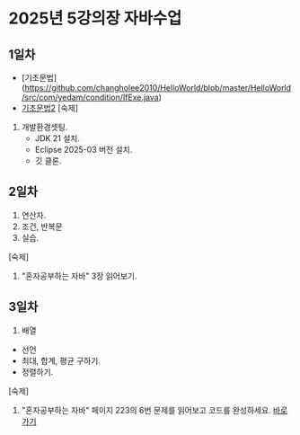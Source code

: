 # 2025년 5강의장 자바수업 

## 1일차
 - [기초문법] (https://github.com/changholee2010/HelloWorld/blob/master/HelloWorld/src/com/yedam/condition/IfExe.java)
 - <a href="https://github.com/changholee2010/HelloWorld/blob/master/HelloWorld/src/com/yedam/condition/IfExe.java">기초문법2</a>
[숙제]
1. 개발환경셋팅.
   - JDK 21 설치.
   - Eclipse 2025-03 버전 설치.
   - 깃 클론.
  
## 2일차
1. 연산자.
2. 조건, 반복문
3. 실습.

   
[숙제]
1. "혼자공부하는 자바" 3장 읽어보기.

## 3일차
1. 배열
 - 선언
 - 최대, 합계, 평균 구하기.
 - 정렬하기.

[숙제]
1. "혼자공부하는 자바" 페이지 223의 6번 문제를 읽어보고 코드를 완성하세요.
[바로가기](https://github.com/changholee2010/HelloWorld/blob/master/HelloWorld/src/com/yedam/ref/TodoExe.java)
